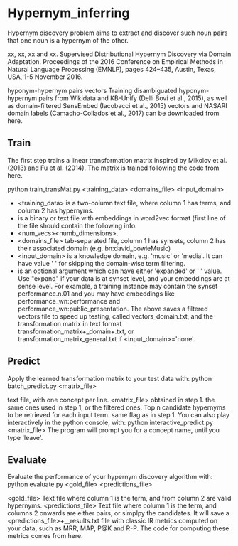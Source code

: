 # Hypernym_inferring

Hypernym discovery problem aims to extract and discover such noun pairs that one noun is a hypernym of the other.

xx, xx, xx and xx. Supervised Distributional Hypernym Discovery via Domain Adaptation. Proceedings of the 2016 Conference on Empirical Methods in Natural Language Processing (EMNLP), pages 424–435, Austin, Texas, USA, 1-5 November 2016.


hyponym-hypernym pairs vectors
Training disambiguated hyponym-hypernym pairs from Wikidata and KB-Unify (Delli Bovi et al., 2015), as well as domain-filtered SensEmbed (Iacobacci et al., 2015) vectors and NASARI domain labels (Camacho-Collados et al., 2017) can be downloaded from here.


## Train
The first step trains a linear transformation matrix inspired by Mikolov et al. (2013) and Fu et al. (2014). The matrix is trained following the code from here.

python train_transMat.py <training_data> <embeddings> <domains_file> <input_domain> <expand>
* <training_data> is a two-column text file, where column 1 has terms, and column 2 has hypernyms.
* <embeddings> is a binary or text file with embeddings in word2vec format (first line of the file should contain the following info: 
* <num_vecs><space><numb_dimensions>.
* <domains_file> tab-separated file, column 1 has synsets, column 2 has their associated domain (e.g. bn:david_bowie<tab>Music)
* <input_domain> is a knowledge domain, e.g. 'music' or 'media'. It can have value ' ' for skipping the domain-wise term filtering.
* <expand> is an optional argument which can have either 'expanded' or ' ' value. Use "expand" if your data is at synset level, and your embeddings are at sense level. For example, a training instance may contain the synset performance.n.01 and you may have embeddings like performance_wn:performance and performance_wn:public_presentation.
The above saves a filtered vectors file to speed up testing, called vectors_domain.txt, and the transformation matrix in text format transformation_matrix+_domain+.txt, or transformation_matrix_general.txt if <input_domain>='none'.

## Predict
Apply the learned transformation matrix to your test data with:
python batch_predict.py <data> <matrix_file> <embeddings> <topn> <expanded>

<data> text file, with one concept per line.
<matrix_file> obtained in step 1.
<embeddings> the same ones used in step 1, or the filtered ones.
<topn> Top n candidate hypernyms to be retrieved for each input term.
<expanded> same flag as in step 1.
You can also play interactively in the python console, with:
python interactive_predict.py <matrix_file> <embeddings> <topn> <expanded>
The program will prompt you for a concept name, until you type 'leave'.

## Evaluate
Evaluate the performance of your hypernym discovery algorithm with:
python evaluate.py <gold_file> <predictions_file> 

<gold_file> Text file where column 1 is the term, and from column 2 are valid hypernyms.
<predictions_file> Text file where column 1 is the term, and columns 2 onwards are either <candidate><space><score> pairs, or simplpy the candidates.
It will save a <predictions_file>+__results.txt file with classic IR metrics computed on your data, such as MRR, MAP, P@K and R-P. The code for computing these metrics comes from here.




